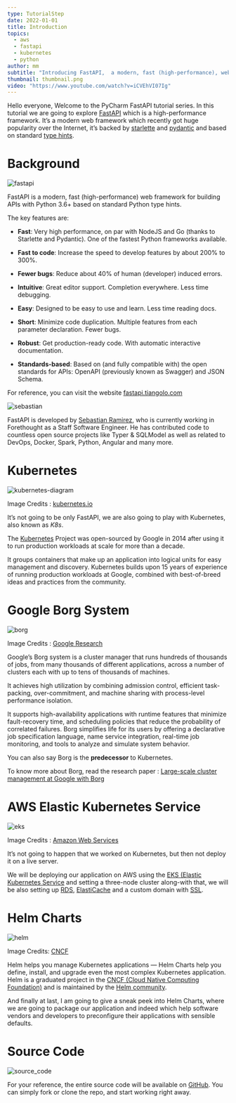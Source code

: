 ```yaml
---
type: TutorialStep
date: 2022-01-01
title: Introduction
topics:
  - aws
  - fastapi
  - kubernetes
  - python
author: mm
subtitle: "Introducing FastAPI,  a modern, fast (high-performance), web framework."
thumbnail: thumbnail.png
video: "https://www.youtube.com/watch?v=iCVEhVI07Ig"
---
```


Hello everyone, Welcome to the PyCharm FastAPI tutorial series.
In this tutorial we are going to explore [FastAPI](https://fastapi.tiangolo.com)
which is a high-performance framework. It’s a modern web framework
which recently got huge popularity over the Internet, it’s backed by
[starlette](https://www.starlette.io/) and [pydantic](https://pydantic-docs.helpmanual.io/) and based on
standard [type hints](https://www.python.org/dev/peps/pep-0484/).

# Background

![fastapi](./fastapi.png)

FastAPI is a modern, fast (high-performance) web framework
for building APIs with Python 3.6+ based on standard Python type hints.

The key features are:

- **Fast**: Very high performance, on par with NodeJS and Go (thanks to Starlette and Pydantic). One of the fastest Python frameworks available.

- **Fast to code**: Increase the speed to develop features by about 200% to 300%.

- **Fewer bugs**: Reduce about 40% of human (developer) induced errors.
- **Intuitive**: Great editor support. Completion everywhere. Less time debugging.
- **Easy**: Designed to be easy to use and learn. Less time reading docs.
- **Short**: Minimize code duplication. Multiple features from each parameter declaration. Fewer bugs.
- **Robust**: Get production-ready code. With automatic interactive documentation.
- **Standards-based**: Based on (and fully compatible with) the open standards for APIs: OpenAPI (previously known as Swagger) and JSON Schema.

For reference, you can visit the website [fastapi.tiangolo.com](https://fastapi.tiangolo.com/)

![sebastian](./sebastian.png)

FastAPI is developed by [Sebastian Ramirez](https://twitter.com/tiangolo), who is currently working in Forethought as a Staff Software Engineer. He has contributed code to countless open source projects like Typer & SQLModel as well as related to DevOps, Docker, Spark, Python, Angular and many more.

# Kubernetes

![kubernetes-diagram](./container-flow.png)

Image Credits : [kubernetes.io](https://kubernetes.io/)

It’s not going to be only FastAPI, we are also going to play with Kubernetes, also known as _K8s_.

The [Kubernetes](https://kubernetes.io/) Project was open-sourced by Google in 2014 after using it to run production workloads at scale for more than a decade.

It groups containers that make up an application into logical units for easy management and discovery. Kubernetes builds upon 15 years of experience
of running production workloads at Google, combined with best-of-breed ideas and practices from the community.

# Google Borg System

![borg](./borg.png)

Image Credits : [Google Research](https://research.google/)

Google’s Borg system is a cluster manager that runs hundreds of thousands of jobs, from many thousands of different applications, across a number of clusters each with up to tens of thousands of machines.

It achieves high utilization by combining admission control, efficient task-packing, over-commitment, and machine sharing with process-level performance isolation.

It supports high-availability applications with runtime features that minimize fault-recovery time, and scheduling policies that reduce the probability of correlated failures. Borg simplifies life for its users by offering a declarative job specification language, name service integration, real-time job monitoring, and tools to analyze and simulate system behavior.

You can also say Borg is the **predecessor** to Kubernetes.

To know more about Borg, read the research paper : [Large-scale cluster management at Google with Borg](https://research.google/pubs/pub43438/)

# AWS Elastic Kubernetes Service

![eks](./eks.png)

Image Credits : [Amazon Web Services](https://aws.amazon.com/)

It’s not going to happen that we worked on Kubernetes, but then not deploy it on a live server.

We will be deploying our application on AWS using the [EKS (Elastic Kubernetes Service](https://aws.amazon.com/eks/) and setting a three-node cluster along-with that, we will be also setting up [RDS](https://aws.amazon.com/rds/), [ElastiCache](https://aws.amazon.com/elasticache/) and a custom domain with [SSL](https://aws.amazon.com/certificate-manager/).

# Helm Charts

![helm](./helm.png)

Image Credits: [CNCF](https://helm.sh/)

Helm helps you manage Kubernetes applications — Helm Charts help you define, install, and upgrade even the most complex Kubernetes application.
Helm is a graduated project in the [CNCF (Cloud Native Computing Foundation)](https://www.cncf.io/) and is maintained by the [Helm community](https://github.com/helm/community).

And finally at last, I am going to give a sneak peek into Helm Charts, where we are going to package our application and indeed which help software vendors and developers to preconfigure their applications with sensible defaults.

# Source Code

![source_code](./source_code.png)

For your reference, the entire source code will be available on [GitHub](https://github.com/mukulmantosh/FastAPI_EKS_Kubernetes). You can simply fork or clone the repo, and start working right away.
